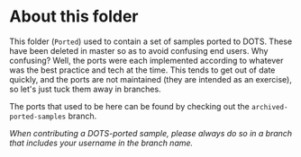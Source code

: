 
# About this folder

This folder (`Ported`) used to contain a set of samples ported to DOTS. These have been deleted in master so as to avoid confusing end users. Why confusing? Well, the ports were each implemented according to whatever was the best practice and tech at the time. This tends to get out of date quickly, and the ports are not maintained (they are intended as an exercise), so let's just tuck them away in branches.

The ports that used to be here can be found by checking out the `archived-ported-samples` branch.

_When contributing a DOTS-ported sample, please always do so in a branch that includes your username in the branch name._
